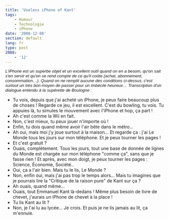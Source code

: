 ```yaml
---
title: 'Useless iPhone of Kant'
tags:
    - Humour
    - Technologie
    - iPhone
date: '2008-12-08'
section: default
lang: fr
type: post
2008:
    - '12'
---
```


<span style="font-size: 10pt;font-weight: normal;font-family: Arial">_L'iPhone est un superbe objet et un excellent outil quand on en a besoin, qu'on sait s'en servir et qu'on se rend compte de ce qu'il coûte (achat, abonnement, consommation…). Quand on ne remplit aucune des conditions ci-dessus, c'est surtout un très bon moyen de passer pour un imbécile heureux… Transcription d'un dialogue entendu à la supérette de Boulogne&nbsp;:_</span>

- Tu vois, depuis que j'ai acheté un iPhone, je peux faire beaucoup plus de choses&nbsp;! Regarde ce jeu, il est excellent. C'est du bowling, tu vois. Tu appuies là, tu simules le mouvement avec l'iPhone et hop, ça part&nbsp;!
- Ah c'est comme la Wii en fait.
- Non, c'est mieux, tu peux jouer n'importe où&nbsp;!
- Enfin, tu dois quand même avoir l'air bête dans le métro…
- Ah oui, mais moi j'y joue surtout à la maison… Et regarde ça&nbsp;: j'ai Le Monde tous les jours sur mon téléphone. Et je peux tourner les pages&nbsp;!
- Et c'est gratuit&nbsp;?
- Ouais, complètement. Tous les jours, tout une base de donnée de lignes du Monde est chargée sur mon téléphone "comme ça", sans que je fasse rien&nbsp;! Et après, avec mon doigt, je peux tourner les pages&nbsp;: Science, Économie, Société..
- Oui, ça a l'air bien. Mais tu le lis, Le Monde&nbsp;?
- Non, enfin oui, mais j'ai pas trop le temps alors… Mais tu imagines que je pourrais lire la "Critique de la raison pure" de Kant sur ça&nbsp;?
- Ah ouais, quand même…
- Ouais, tout Emmanuel Kant là-dedans&nbsp;! Même plus besoin de livre de chevet, j'aurais un iPhone de chevet à la place&nbsp;!
- Tu lis Kant au lit&nbsp;?
- Non, je l'ai lu au lycée… Je crois. Et puis je ne lis jamais au lit, ça m'ennuie.